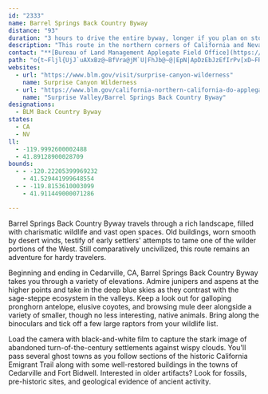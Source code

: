 ```yaml
---
id: "2333"
name: Barrel Springs Back Country Byway
distance: "93"
duration: "3 hours to drive the entire byway, longer if you plan on stopping along the way."
description: "This route in the northern corners of California and Nevada travels through rugged terrain perfect for wildlife viewing.  Historical buildings and evidence of emigrant life remain along the route, testifying of early settlers' trials on the frontier."
contact: "**[Bureau of Land Management Applegate Field Office](https://www.blm.gov/office/applegate-field-office)**  \r\n\r\n530-279-6101, 530-279-2171 (fax)\r\n"
path: "o{t~Fljl{UjJ`uAXxBz@~BfVra@jM`U|FhJb@~@|EpN|ApDzEbJzEfIrPv[xD~FRl@Dj@DfDNlArArCt[~c@tElGxPbT`DlDvE~Fj@fBpCtOzBbObBrFlAhFxBpFXXj@?XGlEiCx@Mn@P\\^Nj@jDbN_Gx^gJb`@qAnBmFtG{AnAkHlEONIn@FflE]r|By@j_AHf]?bSOlDJdARRfj@j@j`@l@pLdAl@J~Az@bAbBXlANfBc@d{@d@jCr@pBrBhCvGxGlClBnd@nS`FfBhEpAlFfAbNzBdDNjKeA`CE`k@`G~CFv|@HvK_DxRe@|Dj@hWlHvBLvDMtBe@zSgKvAa@`AInADd]xFdCz@fPxHbY`N~BrAbBrAlCvDbFhIfAzApAdApB|@j@FzIR|UJ|ELj\\fEvWvDnCh@dCdAlQfJvDdBt`@zOvEhAhXdFpHpB|c@|Mbg@zJpi@jHbEhA|HdDbFx@pKlAt]`Nna@nPbH`CpAV|AFjTx@hDp@v@XtA~@dO|Kpf@bg@nDxB|FnBfCVbDL|GA|BW~N{BxACzN|Az_AbLvEx@nRbG~Cj@vCPdj@KbHDlHv@nOtDlCf@xAJt@BbDWdE_AnEgDhAqAtXsd@x@sB`@mBXsC@sEMk`@aCkw@Y{NH_dAH_Bh@{BhA}AlAm@x@Mrz@IjxABjXK|e@Bzr@XrEWhE_AfFsBrwAgp@tD{@lEk@jDKjm@UbsBB`yCi@|J@?cv@TueE?oEIeCiAuGyh@kjCyAoIqs@cyHkUggCmR{rBcDi[wAiJkCyKmA_EgDuIiBuDyEaI}DyFACCA_OcRcCsCsAkAmlAy|@gVmQiCaBmGmDg[}O}Ai@cX{CsCe@{G_CmAu@eA}@sD{D}FyIcBiDqIgWkKyQsAoDs@iAoBqAyCmAc[aI{By@eAk@yAmAoDsEqByDu@uBc@_D_AoZ@uAXmBXsAtAsDpF_JxJwNz@qBh@sBHaADy@AiBeEkUeBsLCoANeEvFgg@XmAr@mB`I_MnTy^fAgAlFgDp@_ANi@bA}Hn@mDzEyPz@aCxAgDpEiG~@sBNw@xA{Mp@kDrEqK\\mAL_BIeEUoB}CaPUmB?s@RiBlEcO}A{KCaAHcArA{HDk@IaAcGiRYyAsAoOKyCTwOEqBOy@c@sA_AsB_@Qc@EcEnAwAHo@Ea@U_@_@gDoFoCcCaDaGQs@]uCi@uAcAi@iAwASAQ?sAfAYDOKIg@DeAEq@k@y@y@m@]uAQc@q@m@uAQsDVqHQmCa@qELg@QqDuB_Dc@iAa@cBsAISIyDEuIo@}@SSe@Mc@P_AFq~@~AyPFubAMao@kAoSSoi@MkwFFkm@SipBSwnBD_gBKqFKa@Gg@i@o@mBK_AC{ANmd@IqAc@aBaB_DmByAu@M_~AkBmA_@mAmAy@{Ay@_CXadDc@iAYe@_Aw@e@Go_@Ro@KyAk@cAs@eHiGqAy@kY{MeD}@}AMqWMaRFMRcBtMI\\QPsCl@u]nKu]DWKkCaEuOcW_Ae@kIg@e@Ks@[mA_AsHeHmAs@uaAgK_wAuPqRsCmSgCCdb@kGj]{@lAcPzKa@l@M\\OdAEfKOr@cAbBw[lPo@z@Od@cAfIwDn_@{Arc@SxB]l@iEfDoAvAaGbD{ArA_@JWGwAm@STGRHdAN\\TXl@R`AShBq@zDGl@F\\RvBdDTL`HgDf@Kb@Hj@l@Xx@D`@I|@_@x@YRcGrAaElAUAs@_@oAeAo@MO@c@\\mCvCo@~A_@pBU^aJnEcAJyAEwB[{Ac@iAg@Y?y@XiFjFq@TcGvAmX|EcWdFydAlLuGx@oCz@}DdF_BzCkKje@}EpQOpAiAbZmFrh@Wx@U`@sIrFiPjOyIjMq@f@oOdFiFnDmAp@aBRsZlB{@XqEfC}@dAiFzJEx@hFttBl@vXxA|j@NlCrCxUPj@`AzHVpCxJbxAsAli@UzFBjARt@h@h@r@NhDo@vCmCdG_D~AqA|HoE|@OnAVjNrHdp@v^t@bA\\bApUflA?hFm@`q@IvCq\\~sAIbA?zA"
websites:
  - url: "https://www.blm.gov/visit/surprise-canyon-wilderness"
    name: Surprise Canyon Wilderness
  - url: "https://www.blm.gov/california-northern-california-do-applegate-fo/public-room/guidebook/surprise-valleybarrel-springs"
    name: "Surprise Valley/Barrel Springs Back Country Byway"
designations:
  - BLM Back Country Byway
states:
  - CA
  - NV
ll:
  - -119.9992600002488
  - 41.89128900028709
bounds:
  - - -120.22205399969232
    - 41.529441999648554
  - - -119.8153610003099
    - 41.911449000071286

---
```


<p>Barrel Springs Back Country Byway travels through a rich landscape, filled with charismatic wildlife and vast open spaces.  Old buildings, worn smooth by desert winds, testify of early settlers' attempts to tame one of the wilder portions of the West.  Still comparatively uncivilized, this route remains an adventure for hardy travelers.</p>

<p>Beginning and ending in Cedarville, CA, Barrel Springs Back Country Byway takes you through a variety of elevations.  Admire junipers and aspens at the higher points and take in the deep blue skies as they contrast with the sage-steppe ecosystem in the valleys.  Keep a look out for galloping pronghorn antelope, elusive coyotes, and browsing mule deer alongside a variety of smaller, though no less interesting, native animals.  Bring along the binoculars and tick off a few large raptors from your wildlife list.</p>

<p>Load the camera with black-and-white film to capture the stark image of abandoned turn-of-the-century settlements against wispy clouds.  You'll pass several ghost towns as you follow sections of the historic California Emigrant Trail along with some well-restored buildings in the towns of Cedarville and Fort Bidwell.  Interested in older artifacts?  Look for fossils, pre-historic sites, and geological evidence of ancient activity.</p>

